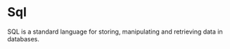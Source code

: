 # Sql
<p> SQL is a standard language for storing, manipulating and retrieving data in databases.</p>

